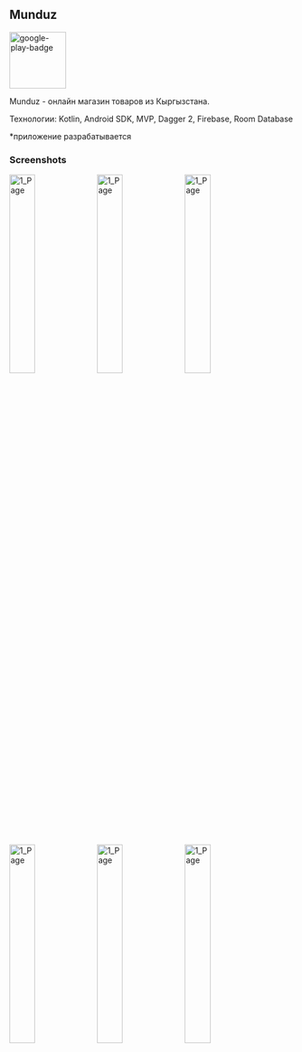 ## Munduz

<p>   
    <a href="https://play.google.com/store/apps/details?id=com.ulanapp.quotesproject&hl=ru" title="Redirect to homepage">  
        <img src="https://firebasestorage.googleapis.com/v0/b/munduz-414a0.appspot.com/o/releaseImages%2Fapp_icon.png?alt=media&token=1054c133-b6c9-421f-b33b-8600ac04a173" alt="google-play-badge" width="100" height="100" float:left />
    </a> 
</p>

Munduz - онлайн магазин товаров из Кыргызстана. 

Технологии: Kotlin, Android SDK, MVP, Dagger 2, Firebase, Room Database

*приложение разрабатывается


### Screenshots

  <p aling="center">
    <img src="https://firebasestorage.googleapis.com/v0/b/munduz-414a0.appspot.com/o/releaseImages%2F1_Page.jpg?alt=media&token=33a532f2-7f21-4595-bce1-2db88e8b1a8d" alt="1_Page" width="30%" height="30%" />  
    <img src="https://firebasestorage.googleapis.com/v0/b/munduz-414a0.appspot.com/o/releaseImages%2F2_page%20copy.jpg?alt=media&token=613ccb7a-330e-4509-a794-6a80b1e270bd" alt="1_Page" width="30%" height="30%" />  
    <img src="https://firebasestorage.googleapis.com/v0/b/munduz-414a0.appspot.com/o/releaseImages%2F3_page%20copy.jpg?alt=media&token=8a67ea5c-7cb1-4624-89c8-7a824c9b98ac" alt="1_Page" width="30%" height="30%" />
  </p>
  
  
   <p aling="center">
    <img src="https://firebasestorage.googleapis.com/v0/b/munduz-414a0.appspot.com/o/releaseImages%2F4_page%20copy.JPG?alt=media&token=510a0247-6ec1-4830-94ce-2f732feb219d" alt="1_Page" width="30%" height="30%" />  
    <img src="https://firebasestorage.googleapis.com/v0/b/munduz-414a0.appspot.com/o/releaseImages%2F5_page%20copy.jpg?alt=media&token=b701eb71-7673-46a6-bd8d-24203c377c38" alt="1_Page" width="30%" height="30%" />  
    <img src="https://firebasestorage.googleapis.com/v0/b/munduz-414a0.appspot.com/o/releaseImages%2F6_page%20copy.jpg?alt=media&token=5225bc42-8bea-4c22-a45a-bc4a374ab822" alt="1_Page" width="30%" height="30%" />
   </p>


